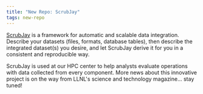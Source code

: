 ```yaml
---
title: "New Repo: ScrubJay"
tags: new-repo
---
```


[ScrubJay](https://github.com/LLNL/ScrubJay) is a framework for automatic and scalable data integration. Describe your datasets (files, formats, database tables), then describe the integrated dataset(s) you desire, and let ScrubJay derive it for you in a consistent and reproducible way.

ScrubJay is used at our HPC center to help analysts evaluate operations with data collected from every component. More news about this innovative project is on the way from LLNL's science and technology magazine... stay tuned!
